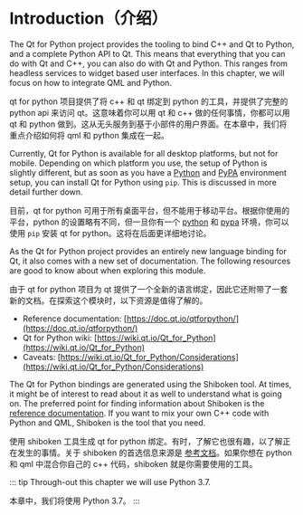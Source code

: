 # Introduction（介绍）

The Qt for Python project provides the tooling to bind C++ and Qt to Python, and a complete Python API to Qt. This means that everything that you can do with Qt and C++, you can also do with Qt and Python. This ranges from headless services to widget based user interfaces. In this chapter, we will focus on how to integrate QML and Python.

qt for python 项目提供了将 c++ 和 qt 绑定到 python 的工具，并提供了完整的 python api 来访问 qt。这意味着你可以用 qt 和 c++ 做的任何事情，你都可以用 qt 和 python 做到。这从无头服务到基于小部件的用户界面。在本章中，我们将重点介绍如何将 qml 和 python 集成在一起。

Currently, Qt for Python is available for all desktop platforms, but not for mobile. Depending on which platform you use, the setup of Python is slightly different, but as soon as you have a [Python](https://www.python.org/) and [PyPA](https://www.pypa.io/en/latest/) environment setup, you can install Qt for Python using `pip`. This is discussed in more detail further down.

目前，qt for python 可用于所有桌面平台，但不能用于移动平台。根据你使用的平台，python 的设置略有不同，但一旦你有一个 [python](https://www.python.org/) 和 [pypa](https://www.pypa.io/en/latest/) 环境，你可以使用 `pip` 安装 qt for python。这将在后面更详细地讨论。


As the Qt for Python project provides an entirely new language binding for Qt, it also comes with a new set of documentation. The following resources are good to know about when exploring this module.

由于 qt for python 项目为 qt 提供了一个全新的语言绑定，因此它还附带了一套新的文档。在探索这个模块时，以下资源是值得了解的。


* Reference documentation: [https://doc.qt.io/qtforpython/](https://doc.qt.io/qtforpython/)
* Qt for Python wiki: [https://wiki.qt.io/Qt_for_Python](https://wiki.qt.io/Qt_for_Python)
* Caveats: [https://wiki.qt.io/Qt_for_Python/Considerations](https://wiki.qt.io/Qt_for_Python/Considerations)

The Qt for Python bindings are generated using the Shiboken tool. At times, it might be of interest to read about it as well to understand what is going on. The preferred point for finding information about Shiboken is the [reference documentation](https://doc.qt.io/qtforpython/shiboken6/index.html). If you want to mix your own C++ code with Python and QML, Shiboken is the tool that you need.

使用 shiboken 工具生成 qt for python 绑定。有时，了解它也很有趣，以了解正在发生的事情。关于 shiboken 的首选信息来源是 [参考文档](https://doc.qt.io/qtforpython/shiboken6/index.html)。如果你想在 python 和 qml 中混合你自己的 c++ 代码，shiboken 就是你需要使用的工具。

::: tip
Through-out this chapter we will use Python 3.7.

本章中，我们将使用 Python 3.7。
:::

